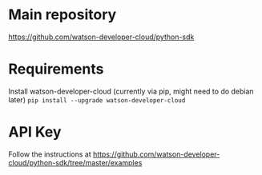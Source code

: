 # Main repository
https://github.com/watson-developer-cloud/python-sdk

# Requirements
Install watson-developer-cloud (currently via pip, might need to do debian later)
`pip install --upgrade watson-developer-cloud`

# API Key
Follow the instructions at https://github.com/watson-developer-cloud/python-sdk/tree/master/examples 

